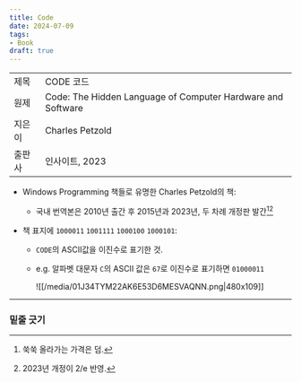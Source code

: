 ```yaml
---
title: Code
date: 2024-07-09
tags:
- Book
draft: true
---
```


| | |
| --- | --- |
| 제목 | CODE 코드 |
| 원제 | Code: The Hidden Language of Computer Hardware and Software |
| 지은이 | Charles Petzold | 
| 출판사  | 인사이트, 2023 |

- Windows Programming 책들로 유명한 Charles Petzold의 책:
    - 국내 번역본은 2010년 출간 후 2015년과 2023년, 두 차례 개정판 발간[^1][^2]

- 책 표지에 `1000011` `1001111` `1000100` `1000101`:
    - `CODE`의 ASCII값을 이진수로 표기한 것.
    - e.g. 알파벳 대문자 `C`의 ASCII 값은 `67`로 이진수로 표기하면 `‌01000011`
    
        ![[/media/01J34TYM22AK6E53D6MESVAQNN.png|480x109]]


[^1]: 쑥쑥 올라가는 가격은 덤.
[^2]: 2023년 개정이 2/e 반영.


---
### 밑줄 긋기
